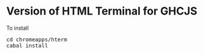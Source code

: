 Version of HTML Terminal for GHCJS
==================================

To install
<pre>
cd chromeapps/hterm
cabal install
</pre>

